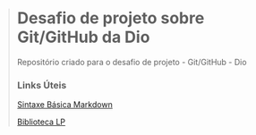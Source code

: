 > # Desafio de projeto sobre Git/GitHub da Dio
> Repositório criado para o desafio de projeto - Git/GitHub - Dio
>
> ### Links Úteis
> [Sintaxe Básica Markdown](https://www.markdownguide.org/basic-syntax/) 
> 
> [Biblioteca LP](https://www.w3schools.com/)
